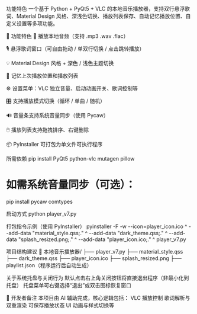  功能特色
一个基于 Python + PyQt5 + VLC 的本地音乐播放器，支持双行悬浮歌词、Material Design 风格、深浅色切换、播放列表保存、自动记忆播放位置、自定义设置等多项功能。

🌟 功能特色
🎵 播放本地音频（支持 .mp3 .wav .flac）

🎙️ 悬浮歌词窗口（可自由拖动 / 单双行切换 / 点击跳转播放）

💡 Material Design 风格 + 深色 / 浅色主题切换

📂 记忆上次播放位置和播放列表

⚙️ 设置菜单：VLC 独立音量、启动动画开关、歌词控制等

🎛️ 支持播放模式切换（循环 / 单曲 / 随机）

🔊 音量条支持系统音量同步（使用 Pycaw）

🖱️ 播放列表支持拖拽排序、右键删除

📦 PyInstaller 可打包为单文件可执行程序

所需依赖
pip install PyQt5 python-vlc mutagen pillow
# 如需系统音量同步（可选）：
pip install pycaw comtypes

 启动方式
python player_v7.py

 打包指令示例（使用 PyInstaller）
pyinstaller -F -w --icon=player_icon.ico ^
--add-data "material_style.qss;." ^
--add-data "dark_theme.qss;." ^
--add-data "splash_resized.png;." ^
--add-data "player_icon.ico;." ^
player_v7.py

项目结构建议
📁 本地音乐播放器/
├── player_v7.py
├── material_style.qss
├── dark_theme.qss
├── player_icon.ico
├── splash_resized.png
├── playlist.json（程序运行后自动生成）

 关于系统托盘与关闭行为
默认点击右上角关闭按钮将直接退出程序（非最小化到托盘）
托盘菜单可右键选择“退出”或双击图标恢复窗口

📝 开发者备注
本项目由 AI 辅助完成，核心逻辑包括：
VLC 播放控制
歌词解析与双重渲染
可保存播放状态
UI 动画与样式切换等

